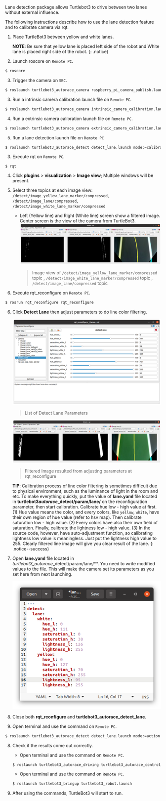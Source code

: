 <!-- ## [Lane Detection](#lane-detection) -->

Lane detection package allows Turtlebot3 to drive between two lanes without external influence.

The following instructions describe how to use the lane detection feature and to calibrate camera via rqt.

1. Place TurtleBot3 between yellow and white lanes.

   **NOTE**: Be sure that yellow lane is placed left side of the robot and White lane is placed right side of the robot.
   {: .notice}

2. Launch roscore on `Remote PC`.
```bash
$ roscore
```

3. Trigger the camera on `SBC`.
```bash
$ roslaunch turtlebot3_autorace_camera raspberry_pi_camera_publish.launch
```

3. Run a intrinsic camera calibration launch file on `Remote PC`.
```bash
$ roslaunch turtlebot3_autorace_camera intrinsic_camera_calibration.launch mode:=action
```

4. Run a extrinsic camera calibration launch file on `Remote PC`.
```bash
$ roslaunch turtlebot3_autorace_camera extrinsic_camera_calibration.launch mode:=action
```

5. Run a lane detection launch file on `Remote PC`
```bash
$ roslaunch turtlebot3_autorace_detect detect_lane.launch mode:=calibration
```

3. Execute rqt on `Remote PC`.
```
$ rqt
```

4. Click **plugins** > **visualization** > **Image view**; Multiple windows will be present.

5. Select three topics at each image view: `/detect/image_yellow_lane_marker/compressed`, `/detect/image_lane/compressed`, `/detect/image_white_lane_marker/compressed`

   - Left (Yellow line) and Right (White line) screen show a filtered image.  Center screen is the view of the camera from TurtleBot3.
     ![](/assets/images/platform/turtlebot3/autonomous_driving/noetic_rpi_before_detect_lane.png)
     > Image view of `/detect/image_yellow_lane_marker/compressed` topic , `/detect/image_white_lane_marker/compressed` topic , `/detect/image_lane/compressed` topic


6. Execute rqt_reconfigure on `Remote PC`.
```bash
$ rosrun rqt_reconfigure rqt_reconfigure
```

6. Click **Detect Lane** then adjust parameters to do line color filtering.

   ![](/assets/images/platform/turtlebot3/autonomous_driving/noetic_rpi_detect_lane_param.png)

   > List of Detect Lane Parameters

   ![](/assets/images/platform/turtlebot3/autonomous_driving/noetic_rpi_after_detect_lane.png)

   > Filtered Image resulted from adjusting parameters at rqt_reconfigure

   **TIP**: Calibration process of line color filtering is sometimes difficult due to physical environment, such as the luminance of light in the room and etc. To make everything quickly, put the value of **lane.yaml** file located in **turtlebot3*autorace*_detect/param/lane/** on the reconfiguration parameter, then start calibration. Calibrate hue low - high value at first. (1) Hue value means the color, and every colors, like `yellow`, `white`, have their own region of hue value (refer to hsv map). Then calibrate saturation low - high value. (2) Every colors have also their own field of saturation. Finally, calibrate the lightness low - high value. (3) In the source code, however, have auto-adjustment function, so calibrating lightness low value is meaningless. Just put the lightness high value to 255. Clearly filtered line image will give you clear result of the lane.
   {: .notice--success}

7. Open **lane.yaml** file located in **turtlebot3*_autorace*_detect/param/lane/**. You need to write modified values to the file. This will make the camera set its parameters as you set here from next launching.

   ![](/assets/images/platform/turtlebot3/autonomous_driving/noetic_rpi_lane_yaml.png)

8. Close both **rqt_rconfigure** and **turtlebot3_autorace_detect_lane**.

9. Open terminal and use the command on `Remote PC`.
```bash
$ roslaunch turtlebot3_autorace_detect detect_lane.launch mode:=action
```

8. Check if the results come out correctly.

   - Open terminal and use the command on `Remote PC`.

   ```bash
   $ roslaunch turtlebot3_autorace_driving turtlebot3_autorace_control_lane.launch
   ```

   - Open terminal and use the command on `Remote PC`.

   ```bash
   $ roslaunch turtlebot3_bringup turtlebot3_robot.launch
   ```

9. After using the commands, TurtleBot3 will start to run.
